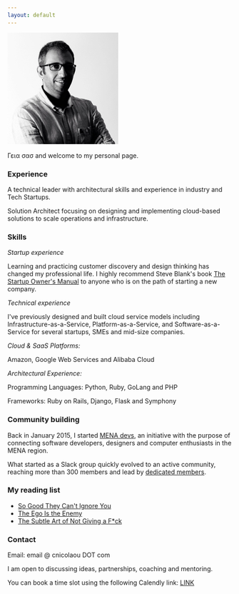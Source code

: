 ```yaml
---
layout: default
---
```


![](/assets/images/cnicolaou_portrait.jpg)

Γεια σασ and welcome to my personal page.

### Experience

A technical leader with architectural skills and experience in industry and Tech Startups.

Solution Architect focusing on designing and implementing cloud-based solutions to scale operations and infrastructure.

### Skills

*Startup experience*

Learning and practicing customer discovery and design thinking has changed my professional life. I highly recommend Steve Blank's book [The Startup Owner's Manual](https://www.bookwitty.com/product/97809849993090000000?tap_a=30133-3fb7e6&tap_s=223446-11c47b) to anyone who is on the path of starting a new company.

*Technical experience*

I've previously designed and built cloud service models including Infrastructure-as-a-Service, Platform-as-a-Service, and Software-as-a-Service for several startups, SMEs and mid-size companies.

*Cloud & SaaS Platforms:*

Amazon, Google Web Services and Alibaba Cloud

*Architectural Experience:*

Programming Languages: Python, Ruby, GoLang and PHP

Frameworks: Ruby on Rails, Django, Flask and Symphony

### Community building

Back in January 2015, I started [MENA devs](http://menadevs.com), an initiative with the purpose of connecting software developers, designers and computer enthusiasts in the MENA region.

What started as a Slack group quickly evolved to an active community, reaching more than 300 members and lead by [dedicated members](https://github.com/mena-devs).

### My reading list

- [So Good They Can't Ignore You](https://www.bookwitty.com/product/97803494158640000000?tap_a=30133-3fb7e6&tap_s=223446-11c47b)
- [The Ego Is the Enemy](https://www.bookwitty.com/book/the-ego-is-the-enemy/97815918478160000000?content_type=book&tap_a=30133-3fb7e6&tap_s=223446-11c47b)
- [The Subtle Art of Not Giving a F*ck](https://www.bookwitty.com/product/97800624577140000000?tap_a=30133-3fb7e6&tap_s=223446-11c47b)

### Contact

Email: email @ cnicolaou DOT com

I am open to discussing ideas, partnerships, coaching and mentoring.

You can book a time slot using the following Calendly link:  [LINK](https://calendly.com/cnicolaou/60min/)
